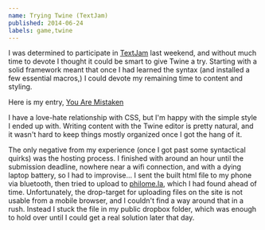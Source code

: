 ```yaml
---
name: Trying Twine (TextJam)
published: 2014-06-24
labels: game,twine
---
```


I was determined to participate in [TextJam](http://textjam.tumblr.com) last weekend, and without much time to devote I thought it could be smart to give Twine a try. Starting with a solid framework meant that once I had learned the syntax (and installed a few essential macros,) I could devote my remaining time to content and styling.

Here is my entry, [You Are Mistaken](http://philome.la/kmakai/you-are-mistaken)

I have a love-hate relationship with CSS, but I'm happy with the simple style I ended up with. Writing content with the Twine editor is pretty natural, and it wasn't hard to keep things mostly organized once I got the hang of it.

The only negative from my experience (once I got past some syntactical quirks) was the hosting process. I finished with around an hour until the submission deadline, nowhere near a wifi connection, and with a dying laptop battery, so I had to improvise... I sent the built html file to my phone via bluetooth, then tried to upload to [philome.la](http://philome.la), which I had found ahead of time. Unfortunately, the drop-target for uploading files on the site is not usable from a mobile browser, and I couldn't find a way around that in a rush. Instead I stuck the file in my public dropbox folder, which was enough to hold over until I could get a real solution later that day.
